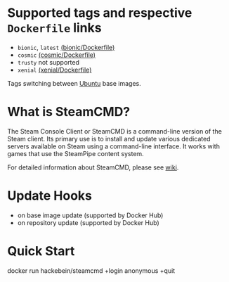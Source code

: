 # Supported tags and respective `Dockerfile` links

* `bionic`, `latest` [(bionic/Dockerfile)](https://github.com/Hackebein/docker-steamcmd/blob/master/bionic/Dockerfile)
* `cosmic` [(cosmic/Dockerfile)](https://github.com/Hackebein/docker-steamcmd/blob/master/cosmic/Dockerfile)
* `trusty` not supported
* `xenial` [(xenial/Dockerfile)](https://github.com/Hackebein/docker-steamcmd/blob/master/xenial/Dockerfile)

Tags switching between [Ubuntu](https://hub.docker.com/r/library/ubuntu/) base images.

# What is SteamCMD?

The Steam Console Client or SteamCMD is a command-line version of the Steam client. Its primary use is to install and update various dedicated servers available on Steam using a command-line interface. It works with games that use the SteamPipe content system.

For detailed information about SteamCMD, please see [wiki](https://developer.valvesoftware.com/wiki/SteamCMD).

# Update Hooks

* on base image update (supported by Docker Hub)
* on repository update (supported by Docker Hub)

# Quick Start

docker run hackebein/steamcmd +login anonymous +quit
